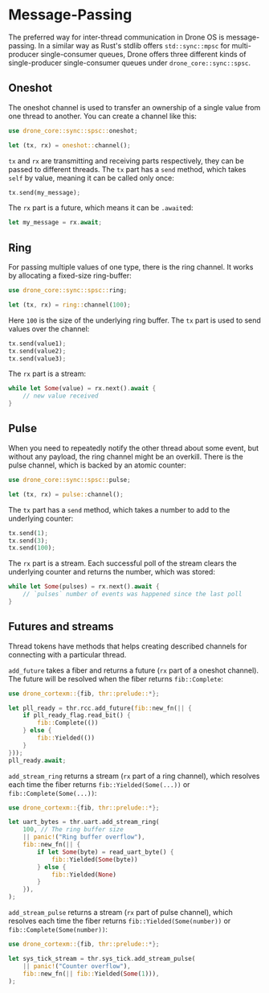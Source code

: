 # Message-Passing

The preferred way for inter-thread communication in Drone OS is
message-passing. In a similar way as Rust's stdlib offers `std::sync::mpsc` for
multi-producer single-consumer queues, Drone offers three different kinds of
single-producer single-consumer queues under `drone_core::sync::spsc`.

## Oneshot

The oneshot channel is used to transfer an ownership of a single value from one
thread to another. You can create a channel like this:

```rust
use drone_core::sync::spsc::oneshot;

let (tx, rx) = oneshot::channel();
```

`tx` and `rx` are transmitting and receiving parts respectively, they can be
passed to different threads. The `tx` part has a `send` method, which takes
`self` by value, meaning it can be called only once:

```rust
tx.send(my_message);
```

The `rx` part is a future, which means it can be `.await`ed:

```rust
let my_message = rx.await;
```

## Ring

For passing multiple values of one type, there is the ring channel. It works by
allocating a fixed-size ring-buffer:

```rust
use drone_core::sync::spsc::ring;

let (tx, rx) = ring::channel(100);
```

Here `100` is the size of the underlying ring buffer. The `tx` part is used to
send values over the channel:

```rust
tx.send(value1);
tx.send(value2);
tx.send(value3);
```

The `rx` part is a stream:

```rust
while let Some(value) = rx.next().await {
    // new value received
}
```

## Pulse

When you need to repeatedly notify the other thread about some event, but
without any payload, the ring channel might be an overkill. There is the pulse
channel, which is backed by an atomic counter:

```rust
use drone_core::sync::spsc::pulse;

let (tx, rx) = pulse::channel();
```

The `tx` part has a `send` method, which takes a number to add to the underlying
counter:

```rust
tx.send(1);
tx.send(3);
tx.send(100);
```

The `rx` part is a stream. Each successful poll of the stream clears the
underlying counter and returns the number, which was stored:

```rust
while let Some(pulses) = rx.next().await {
    // `pulses` number of events was happened since the last poll
}
```

## Futures and streams

Thread tokens have methods that helps creating described channels for connecting
with a particular thread.

`add_future` takes a fiber and returns a future (`rx` part of a oneshot
channel). The future will be resolved when the fiber returns `fib::Complete`:

```rust
use drone_cortexm::{fib, thr::prelude::*};

let pll_ready = thr.rcc.add_future(fib::new_fn(|| {
    if pll_ready_flag.read_bit() {
        fib::Complete(())
    } else {
        fib::Yielded(())
    }
}));
pll_ready.await;
```

`add_stream_ring` returns a stream (`rx` part of a ring channel), which resolves
each time the fiber returns `fib::Yielded(Some(...))` or
`fib::Complete(Some(...))`:

```rust
use drone_cortexm::{fib, thr::prelude::*};

let uart_bytes = thr.uart.add_stream_ring(
    100, // The ring buffer size
    || panic!("Ring buffer overflow"),
    fib::new_fn(|| {
        if let Some(byte) = read_uart_byte() {
            fib::Yielded(Some(byte))
        } else {
            fib::Yielded(None)
        }
    }),
);
```

`add_stream_pulse` returns a stream (`rx` part of pulse channel), which resolves
each time the fiber returns `fib::Yielded(Some(number))` or
`fib::Complete(Some(number))`:

```rust
use drone_cortexm::{fib, thr::prelude::*};

let sys_tick_stream = thr.sys_tick.add_stream_pulse(
    || panic!("Counter overflow"),
    fib::new_fn(|| fib::Yielded(Some(1))),
);
```
